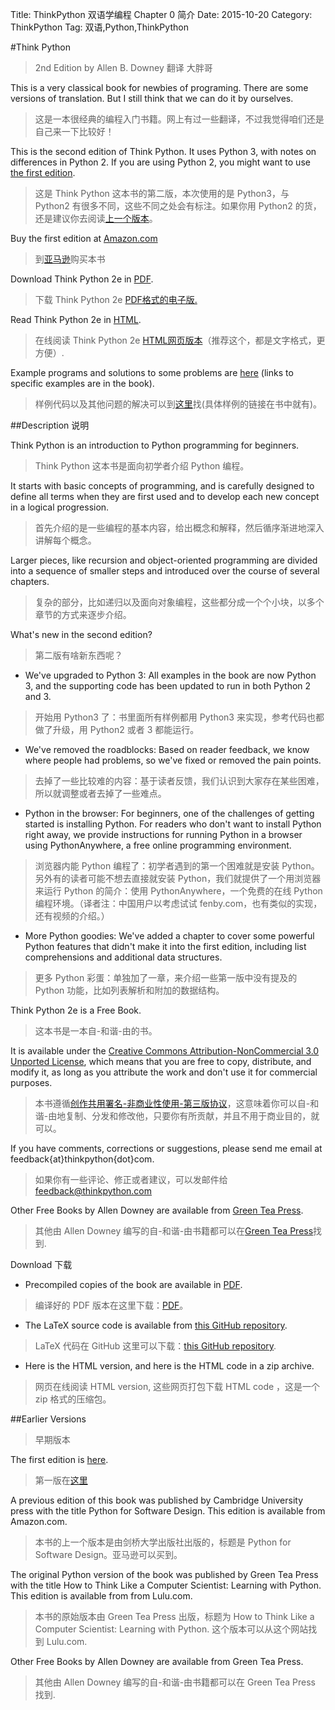 Title: ThinkPython 双语学编程 Chapter 0 简介
Date: 2015-10-20
Category: ThinkPython
Tag: 双语,Python,ThinkPython

#Think Python

>2nd Edition
>by Allen B. Downey
>翻译 大胖哥
 


This is a very classical book for newbies of programing. There are some versions of translation. But I still think that we can do it by ourselves. 
>这是一本很经典的编程入门书籍。网上有过一些翻译，不过我觉得咱们还是自己来一下比较好！

This is the second edition of Think Python. It uses Python 3, with notes on differences in Python 2. If you are using Python 2, you might want to use [the first edition](http://www.greenteapress.com/thinkpython/index.html).
>这是 Think Python 这本书的第二版，本次使用的是 Python3，与 Python2 有很多不同，这些不同之处会有标注。如果你用 Python2 的货，还是建议你去阅读[上一个版本](http://www.greenteapress.com/thinkpython/index.html)。

Buy the first edition at [Amazon.com ](http://amzn.to/Owtmjy)
>到[亚马逊](http://amzn.to/Owtmjy)购买本书

Download Think Python 2e in [PDF](http://www.greenteapress.com/thinkpython2/thinkpython2.pdf).
>下载 Think Python 2e [PDF格式的电子版.](http://www.greenteapress.com/thinkpython2/thinkpython2.pdf)

Read Think Python 2e in [HTML](http://www.greenteapress.com/thinkpython2/html/index.html).
>在线阅读 Think Python 2e [HTML网页版本](http://www.greenteapress.com/thinkpython2/html/index.html)（推荐这个，都是文字格式，更方便）.

Example programs and solutions to some problems are [here](http://www.greenteapress.com/thinkpython2/code) (links to specific examples are in the book).
>样例代码以及其他问题的解决可以到[这里](http://www.greenteapress.com/thinkpython2/code)找(具体样例的链接在书中就有)。

##Description 说明

Think Python is an introduction to Python programming for beginners. 
>Think Python 这本书是面向初学者介绍 Python 编程。

It starts with basic concepts of programming, and is carefully designed to define all terms when they are first used and to develop each new concept in a logical progression. 
>首先介绍的是一些编程的基本内容，给出概念和解释，然后循序渐进地深入讲解每个概念。

Larger pieces, like recursion and object-oriented programming are divided into a sequence of smaller steps and introduced over the course of several chapters.
>复杂的部分，比如递归以及面向对象编程，这些都分成一个个小块，以多个章节的方式来逐步介绍。


What's new in the second edition?
>第二版有啥新东西呢？

*	We've upgraded to Python 3: All examples in the book are now Python 3, and the supporting code has been updated to run in both Python 2 and 3.
>开始用 Python3 了：书里面所有样例都用 Python3 来实现，参考代码也都做了升级，用 Python2 或者 3 都能运行。

*	We've removed the roadblocks: Based on reader feedback, we know where people had problems, so we've fixed or removed the pain points.
>去掉了一些比较难的内容：基于读者反馈，我们认识到大家存在某些困难，所以就调整或者去掉了一些难点。

*	Python in the browser: For beginners, one of the challenges of getting started is installing Python. For readers who don't want to install Python right away, we provide instructions for running Python in a browser using PythonAnywhere, a free online programming environment.
>浏览器内能 Python 编程了：初学者遇到的第一个困难就是安装 Python。另外有的读者可能不想去直接就安装 Python，我们就提供了一个用浏览器来运行 Python 的简介：使用 PythonAnywhere，一个免费的在线 Python 编程环境。（译者注：中国用户以考虑试试 fenby.com，也有类似的实现，还有视频的介绍。）

*	More Python goodies: We've added a chapter to cover some powerful Python features that didn't make it into the first edition, including list comprehensions and additional data structures.
>更多 Python 彩蛋：单独加了一章，来介绍一些第一版中没有提及的 Python 功能，比如列表解析和附加的数据结构。

Think Python 2e is a Free Book. 
>这本书是一本自-和谐-由的书。

It is available under the [Creative Commons Attribution-NonCommercial 3.0 Unported License](http://creativecommons.org/licenses/by-nc/3.0/), which means that you are free to copy, distribute, and modify it, as long as you attribute the work and don't use it for commercial purposes.
>本书遵循[创作共用署名-非商业性使用-第三版协议](http://creativecommons.org/licenses/by-nc/3.0/)，这意味着你可以自-和谐-由地复制、分发和修改他，只要你有所贡献，并且不用于商业目的，就可以。

If you have comments, corrections or suggestions, please send me email at feedback{at}thinkpython{dot}com.
>如果你有一些评论、修正或者建议，可以发邮件给 feedback@thinkpython.com

Other Free Books by Allen Downey are available from [Green Tea Press](http://greenteapress.com/).
>其他由 Allen Downey 编写的自-和谐-由书籍都可以在[Green Tea Press](http://greenteapress.com/)找到.


Download 下载

*	Precompiled copies of the book are available in [PDF](http://www.greenteapress.com/thinkpython2/thinkpython2.pdf).
>编译好的 PDF 版本在这里下载：[PDF](http://www.greenteapress.com/thinkpython2/thinkpython2.pdf)。

*	The LaTeX source code is available from [this GitHub repository](https://github.com/AllenDowney/ThinkPython2).
>LaTeX 代码在 GitHub 这里可以下载：[this GitHub repository](https://github.com/AllenDowney/ThinkPython2).

*	Here is the HTML version, and here is the HTML code in a zip archive.
>网页在线阅读 HTML version, 这些网页打包下载 HTML code ，这是一个 zip 格式的压缩包。


##Earlier Versions 
>早期版本

The first edition is [here](http://www.greenteapress.com/thinkpython).
>第一版在[这里](http://www.greenteapress.com/thinkpython)

A previous edition of this book was published by Cambridge University press with the title Python for Software Design. This edition is available from Amazon.com.
>本书的上一个版本是由剑桥大学出版社出版的，标题是 Python for Software Design。亚马逊可以买到。

The original Python version of the book was published by Green Tea Press with the title How to Think Like a Computer Scientist: Learning with Python. This edition is available from from Lulu.com.
>本书的原始版本由 Green Tea Press 出版，标题为 How to Think Like a Computer Scientist: Learning with Python. 这个版本可以从这个网站找到 Lulu.com.


Other Free Books by Allen Downey are available from Green Tea Press.
>其他由 Allen Downey 编写的自-和谐-由书籍都可以在 Green Tea Press 找到.



